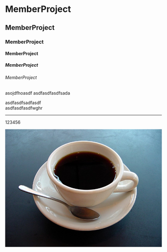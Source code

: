 # MemberProject
## MemberProject
### MemberProject
#### MemberProject
##### MemberProject
###### MemberProject

asojdfhoasdf
asdfasdfasdfsada

asdfasdfsadfasdf<br>
asdfasdfasdfwghr
<hr>
123456

![coffee](picture/coffee.JPG)
